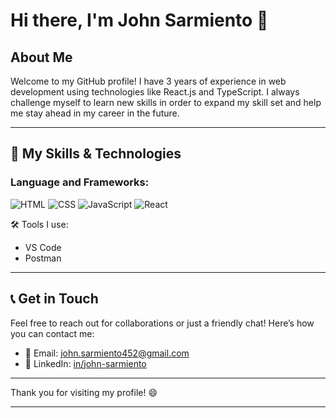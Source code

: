 # Hi there, I'm John Sarmiento 👋

## About Me

Welcome to my GitHub profile! I have 3 years of experience in web development using technologies like React.js and TypeScript. I always challenge myself to learn new skills in order to expand my skill set and help me stay ahead in my career in the future.

---

## 💼 My Skills & Technologies

### Language and Frameworks:
![HTML](https://img.shields.io/badge/HTML5-%23E34F26.svg?style=flat&logo=html5&logoColor=white) 
![CSS](https://img.shields.io/badge/CSS3-%231572B6.svg?style=flat&logo=css3&logoColor=white)
![JavaScript](https://img.shields.io/badge/JavaScript-%23F7DF1E.svg?style=flat&logo=javascript&logoColor=black)
![React](https://img.shields.io/badge/React-%23000.svg?style=flat&logo=react&logoColor=61DAFB)

🛠️ Tools I use:

- VS Code
- Postman

---

## 📞 Get in Touch

Feel free to reach out for collaborations or just a friendly chat! Here’s how you can contact me:

- 📧 Email: [john.sarmiento452@gmail.com](mailto:john.sarmiento452@gmail.com)
- 🔗 LinkedIn: [in/john-sarmiento](https://www.linkedin.com/in/john-sarmiento-192476345/)

---

Thank you for visiting my profile! 😄

---
